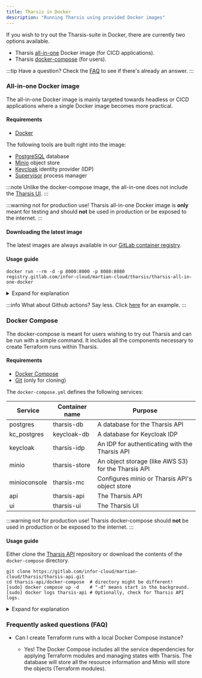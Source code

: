 ```yaml
---
title: Tharsis in Docker
description: "Running Tharsis using provided Docker images"
---
```


If you wish to try out the Tharsis-suite in Docker, there are currently two options available.

- Tharsis [all-in-one](https://gitlab.com/infor-cloud/martian-cloud/tharsis/tharsis-all-in-one-docker) Docker image (for CICD applications).
- Tharsis [docker-compose](https://gitlab.com/infor-cloud/martian-cloud/tharsis/tharsis-api/-/blob/4dd253589259beaf6f9358316855c73cda584b5b/docker-compose/docker-compose.yml) (for users).

:::tip Have a question?
Check the [FAQ](#frequently-asked-questions-faq) to see if there's already an answer.
:::

### All-in-one Docker image

The all-in-one Docker image is mainly targeted towards headless or CICD applications where a single Docker image becomes more practical.

#### Requirements

- [Docker](https://docs.docker.com/get-docker/)

The following tools are built right into the image:

- [PostgreSQL](https://www.postgresql.org/) database
- [Minio](https://min.io/) object store
- [Keycloak](https://www.keycloak.org/) identity provider (IDP)
- [Supervisor](https://github.com/Supervisor/supervisor) process manager

:::note
Unlike the docker-compose image, the all-in-one does not include the [Tharsis UI](/docs/setup/ui/install.md).
:::

:::warning not for production use!
Tharsis all-in-one Docker image is **only** meant for testing and should **not** be used in production or be exposed to the internet.
:::

#### Downloading the latest image

The latest images are always available in our [GitLab container registry](https://gitlab.com/infor-cloud/martian-cloud/tharsis/tharsis-all-in-one-docker/container_registry).

#### Usage guide

```shell title="Run the image with docker"
docker run --rm -d -p 8000:8000 -p 8080:8080 registry.gitlab.com/infor-cloud/martian-cloud/tharsis/tharsis-all-in-one-docker
```

<details>
<summary>Expand for explanation</summary>

Above command will run the latest all-in-one Docker image in the background and bind the API to port 8000 and Keycloak IDP to port 8080.

The Tharsis API is available at `http://localhost:8000`.
Keycloak is available at `http://localhost:8080`.

When the image starts, a default admin user with credentials `martian` is created automatically. A token can be requested from Keycloak. For [example](https://github.com/martian-cloud/terraform-provider-tharsis/blob/90366750099b2c3ceaa26e5db4dcf1429337b940/.github/workflows/test.yml#L91). Once authenticated, the [Tharsis CLI](../cli/install.md) can be used to issue commands to the API.

</details>

:::info What about Github actions?
Say less. Click [here](https://github.com/martian-cloud/terraform-provider-tharsis/blob/90366750099b2c3ceaa26e5db4dcf1429337b940/.github/workflows/test.yml#L56) for an example.
:::

### Docker Compose

The docker-compose is meant for users wishing to try out Tharsis and can be run with a simple command. It includes all the components necessary to create Terraform runs within Tharsis.

#### Requirements

- [Docker Compose](https://docs.docker.com/compose/)
- [Git](https://git-scm.com/) (only for cloning)

The `docker-compose.yml` defines the following services:

| Service      | Container name | Purpose                                             |
| ------------ | -------------- | --------------------------------------------------- |
| postgres     | tharsis-db     | A database for the Tharsis API                      |
| kc_postgres  | keycloak-db    | A database for Keycloak IDP                         |
| keycloak     | tharsis-idp    | An IDP for authenticating with the Tharsis API      |
| minio        | tharsis-store  | An object storage (like AWS S3) for the Tharsis API |
| minioconsole | tharsis-mc     | Configures minio or Tharsis API's object store      |
| api          | tharsis-api    | The Tharsis API                                     |
| ui           | tharsis-ui     | The Tharsis UI                                      |

:::warning not for production use!
Tharsis docker-compose should **not** be used in production or be exposed to the internet.
:::

#### Usage guide

Either clone the [Tharsis API](https://gitlab.com/infor-cloud/martian-cloud/tharsis/tharsis-api.git) repository or download the contents of the `docker-compose` directory.

```shell title="Cloning the Tharsis API repository and using docker-compose" showLineNumbers
git clone https://gitlab.com/infor-cloud/martian-cloud/tharsis/tharsis-api.git
cd tharsis-api/docker-compose  # directory might be different!
[sudo] docker compose up -d    # "-d" means start in the background.
[sudo] docker logs tharsis-api # Optionally, check for Tharsis API logs.
```

<details>
<summary>Expand for explanation</summary>

Above will begin pulling the latest images from the appropriate sources and start them up in the background. Once all the services have finished booting up, we can visit the UI at `http://localhost:3000`, which should immediately redirect us to Keycloak for authentication. Just like the all-in-one docker image, an admin user is already created with credentials `martian`.

:::info what about the tharsis cli?
Consult the Tharsis CLI [configure command](/docs/cli/tharsis/commands.md#configure-command) for help on creating a new profile. Once done, the [sso login subcommand](/docs/cli/tharsis/commands.md#sso-login-subcommand) will help us authenticate with Tharsis.
:::

:::note
The Tharsis API may take some time starting up as it waits for other services to be in a functioning state.
:::

</details>

### Frequently asked questions (FAQ)

- Can I create Terraform runs with a local Docker Compose instance?

  - Yes! The Docker Compose includes all the service dependencies for applying Terraform modules and managing states with Tharsis. The database will store all the resource information and Minio will store the objects (Terraform modules).
